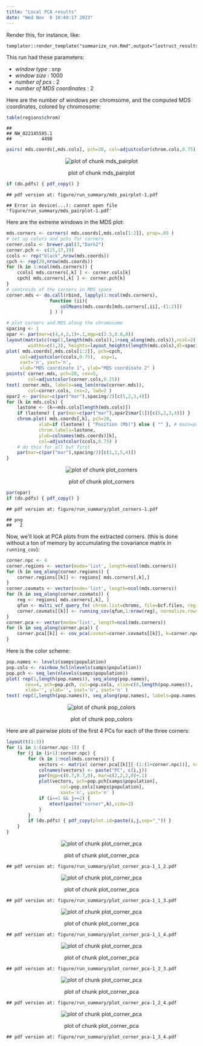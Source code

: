 ```yaml
---
title: "Local PCA results"
date: "Wed Nov  8 10:49:17 2023"
---
```





Render this, for instance, like:
```
templater::render_template("summarize_run.Rmd",output="lostruct_results/type_snp_size_10000_jobid_324902/run_summary.html",change.rootdir=TRUE)
```



This run had these parameters:

- *window type* : snp
- *window size* : 1000
- *number of pcs* : 2
- *number of MDS coordinates* : 2

Here are the number of windows per chromsome,
and the computed MDS coordinates, colored by chromosome:

```r
table(regions$chrom)
```

```
## 
## NW_022145595.1 
##           4498
```

```r
pairs( mds.coords[,mds.cols], pch=20, col=adjustcolor(chrom.cols,0.75) )
```

<div class="figure" style="text-align: center">
<img src="figure/run_summary/mds_pairplot-1.png" alt="plot of chunk mds_pairplot"  />
<p class="caption">plot of chunk mds_pairplot</p>
</div>

```r
if (do.pdfs) { pdf_copy() }
```

```
## pdf version at: figure/run_summary/mds_pairplot-1.pdf
```

```
## Error in device(...): cannot open file 'figure/run_summary/mds_pairplot-1.pdf'
```

Here are the extreme windows in the MDS plot:

```r
mds.corners <- corners( mds.coords[,mds.cols[1:2]], prop=.05 )
# set up colors and pchs for corners
corner.cols <- brewer.pal(3,"Dark2")
corner.pch <- c(15,17,19)
ccols <- rep("black",nrow(mds.coords))
cpch <- rep(20,nrow(mds.coords))
for (k in 1:ncol(mds.corners)) {
    ccols[ mds.corners[,k] ] <- corner.cols[k]
    cpch[ mds.corners[,k] ] <- corner.pch[k]
}
# centroids of the corners in MDS space
corner.mds <- do.call(rbind, lapply(1:ncol(mds.corners), 
                function (ii){
                    colMeans(mds.coords[mds.corners[,ii],-(1:2)])
                } ) )
```

```r
# plot corners and MDS along the chromosome
spacing <- 1
opar <- par(mar=c(4,4,2,1)+.1,mgp=c(2.5,0.8,0))
layout(matrix(c(rep(1,length(mds.cols)),1+seq_along(mds.cols)),ncol=2),
        widths=c(1,2), heights=layout_heights(length(mds.cols),dl=spacing,ncol=2))
plot( mds.coords[,mds.cols[1:2]], pch=cpch, 
     col=adjustcolor(ccols,0.75),  asp=1,
     xaxt='n', yaxt='n',
     xlab="MDS coordinate 1", ylab="MDS coordinate 2" )
points( corner.mds, pch=20, cex=5,
        col=adjustcolor(corner.cols,0.25))
text( corner.mds, labels=seq_len(nrow(corner.mds)), 
        col=corner.cols, cex=2, lwd=2 )
opar2 <- par(mar=c(par("mar"),spacing/2)[c(5,2,3,4)])
for (k in mds.cols) {
    lastone <- (k==mds.cols[length(mds.cols)])
    if (lastone) { par(mar=c(par("mar"),opar2$mar[1])[c(5,2,3,4)]) }
    chrom.plot( mds.coords[,k], pch=20, 
            xlab=if (lastone) { "Position (Mb)"} else { "" }, # main=paste("MDS coordinate",match(k,mds.cols)),
            chrom.labels=lastone,
            ylab=colnames(mds.coords)[k],
            col=adjustcolor(ccols,0.75) )
    # do this for all but first
    par(mar=c(par("mar"),spacing/2)[c(1,2,5,4)])
}
```

<div class="figure" style="text-align: center">
<img src="figure/run_summary/plot_corners-1.png" alt="plot of chunk plot_corners"  />
<p class="caption">plot of chunk plot_corners</p>
</div>

```r
par(opar)
if (do.pdfs) { pdf_copy() }
```

```
## pdf version at: figure/run_summary/plot_corners-1.pdf
```

```
## png 
##   2
```


Now, we'll look at PCA plots from the extracted corners.
(this is done without a ton of memory by accumulating the covariance matrix in `running_cov`):

```r
corner.npc <- 4
corner.regions <- vector(mode='list', length=ncol(mds.corners))
for (k in seq_along(corner.regions)) {
    corner.regions[[k]] <- regions[ mds.corners[,k],]
}
corner.covmats <- vector(mode='list', length=ncol(mds.corners))
for (k in seq_along(corner.covmats)) {
    reg <- regions[ mds.corners[,k], ]
    qfun <- multi_vcf_query_fn( chrom.list=chroms, file=bcf.files, regions=reg )
    corner.covmats[[k]] <- running_cov(qfun,1:nrow(reg), normalize.rows=TRUE)
}
corner.pca <- vector(mode='list', length=ncol(mds.corners))
for (k in seq_along(corner.pca)) {
    corner.pca[[k]] <- cov_pca(covmat=corner.covmats[[k]], k=corner.npc, w=opt$weights)
}
```

Here is the color scheme:

```r
pop.names <- levels(samps$population)
pop.cols <- rainbow_hcl(nlevels(samps$population))
pop.pch <- seq_len(nlevels(samps$population))
plot( rep(1,length(pop.names)), seq_along(pop.names), 
       cex=4, pch=pop.pch, col=pop.cols, xlim=c(0,length(pop.names)),
       xlab='', ylab='', xaxt='n', yaxt='n' )
text( rep(1,length(pop.names)), seq_along(pop.names), labels=pop.names, pos=4 )
```

<div class="figure" style="text-align: center">
<img src="figure/run_summary/pop_colors-1.png" alt="plot of chunk pop_colors"  />
<p class="caption">plot of chunk pop_colors</p>
</div>


Here are all pairwise plots of the first 4 PCs for each of the three corners:

```r
layout(t(1:3))
for (i in 1:(corner.npc-1)) {
    for (j in (i+1):corner.npc) {
        for (k in 1:ncol(mds.corners)) {
            vectors <- matrix( corner.pca[[k]][-(1:(1+corner.npc))], ncol=corner.npc )[,c(i,j)]
            colnames(vectors) <- paste("PC", c(i,j))
            par(mgp=c(0.7,0.7,0), mar=c(2,2,2,0)+.1)
            plot(vectors, pch=pop.pch[samps$population], 
                    col=pop.cols[samps$population],
                    xaxt='n', yaxt='n' )
            if (i==1 && j==2) {
                mtext(paste("corner",k),side=3)
            }
        }
        if (do.pdfs) { pdf_copy(plot.id=paste(i,j,sep="_")) }
    }
}
```

<div class="figure" style="text-align: center">
<img src="figure/run_summary/plot_corner_pca-1.png" alt="plot of chunk plot_corner_pca"  />
<p class="caption">plot of chunk plot_corner_pca</p>
</div>

```
## pdf version at: figure/run_summary/plot_corner_pca-1_1_2.pdf
```

<div class="figure" style="text-align: center">
<img src="figure/run_summary/plot_corner_pca-2.png" alt="plot of chunk plot_corner_pca"  />
<p class="caption">plot of chunk plot_corner_pca</p>
</div>

```
## pdf version at: figure/run_summary/plot_corner_pca-1_1_3.pdf
```

<div class="figure" style="text-align: center">
<img src="figure/run_summary/plot_corner_pca-3.png" alt="plot of chunk plot_corner_pca"  />
<p class="caption">plot of chunk plot_corner_pca</p>
</div>

```
## pdf version at: figure/run_summary/plot_corner_pca-1_1_4.pdf
```

<div class="figure" style="text-align: center">
<img src="figure/run_summary/plot_corner_pca-4.png" alt="plot of chunk plot_corner_pca"  />
<p class="caption">plot of chunk plot_corner_pca</p>
</div>

```
## pdf version at: figure/run_summary/plot_corner_pca-1_2_3.pdf
```

<div class="figure" style="text-align: center">
<img src="figure/run_summary/plot_corner_pca-5.png" alt="plot of chunk plot_corner_pca"  />
<p class="caption">plot of chunk plot_corner_pca</p>
</div>

```
## pdf version at: figure/run_summary/plot_corner_pca-1_2_4.pdf
```

<div class="figure" style="text-align: center">
<img src="figure/run_summary/plot_corner_pca-6.png" alt="plot of chunk plot_corner_pca"  />
<p class="caption">plot of chunk plot_corner_pca</p>
</div>

```
## pdf version at: figure/run_summary/plot_corner_pca-1_3_4.pdf
```


